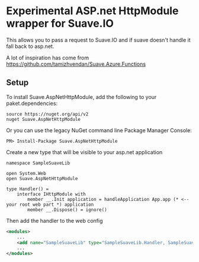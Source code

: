 Experimental ASP.net HttpModule wrapper for Suave.IO 
====================================================

This allows you to pass a request to Suave.IO and if suave doesn't handle it fall back to asp.net.

A lot of inspiration has come from https://github.com/tamizhvendan/Suave.Azure.Functions


Setup
-----

To install Suave.AspNetHttpModule, add the following to your paket.dependencies:

```
source https://nuget.org/api/v2
nuget Suave.AspNetHttpModule
```

Or you can use the legacy NuGet command line Package Manager Console:
```
PM> Install-Package Suave.AspNetHttpModule
```



Create a new type that will be visible to your asp.net application

```F#
namespace SampleSuaveLib

open System.Web
open Suave.AspNetHttpModule

type Handler() =
    interface IHttpModule with
        member __.Init application = handleApplication App.app (* <-- your root web part *) application
        member __.Dispose() = ignore()
```

Then add the handler to the web config

``` XML
<modules>
    ...
    <add name="SampleSuaveLib" type="SampleSuaveLib.Handler, SampleSuaveLib" />
    ...
</modules>
```
